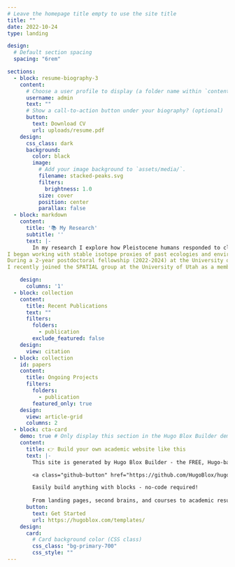 ```yaml
---
# Leave the homepage title empty to use the site title
title: ""
date: 2022-10-24
type: landing

design:
  # Default section spacing
  spacing: "6rem"

sections:
  - block: resume-biography-3
    content:
      # Choose a user profile to display (a folder name within `content/authors/`)
      username: admin
      text: ""
      # Show a call-to-action button under your biography? (optional)
      button:
        text: Download CV
        url: uploads/resume.pdf
    design:
      css_class: dark
      background:
        color: black
        image:
          # Add your image background to `assets/media/`.
          filename: stacked-peaks.svg
          filters:
            brightness: 1.0
          size: cover
          position: center
          parallax: false
  - block: markdown
    content:
      title: '📚 My Research'
      subtitle: ''
      text: |-
        In my research I explore how Pleistocene humans responded to climate change and seek to improve how we generate palaeoclimatic data for the archaeological record using stable isotope and biomarker methods. 
I began working with stable isotope proxies of past ecologies and environments during my BSc (2014) and MA (2016), which I completed at the University of Kiel, Germany. I then moved to the Max-Planck-Institute for Evolutionary Anthropology in Leipzig, Germany, where I used multi-stable isotope analyses of faunal remains to explore the climatic drivers of *Homo sapiens* dispersals and Neanderthal ecology during the Late Pleistocene as part of my PhD (2016-2020) and a 1-year follow-up postdoc. 
During a 2-year postdoctoral fellowship (2022-2024) at the University of La Laguna, Tenerife, Spain, I expanded my work into lipid biomarker analysis and developed multi-proxy approaches to better characterize climate-driven site occupation patterns of Late Pleistocene humans. 
I recently joined the SPATIAL group at the University of Utah as a member of the StalFire project, where I am building a speleothem proxy system model for stable isotope, trace element, and biomarker proxies of palaeoclimate and wildfire history.  

    design:
      columns: '1'
  - block: collection
    content:
      title: Recent Publications
      text: ""
      filters:
        folders:
          - publication
        exclude_featured: false
    design:
      view: citation
  - block: collection
    id: papers
    content:
      title: Ongoing Projects
      filters:
        folders:
          - publication
        featured_only: true
    design:
      view: article-grid
      columns: 2
  - block: cta-card
    demo: true # Only display this section in the Hugo Blox Builder demo site
    content:
      title: 👉 Build your own academic website like this
      text: |-
        This site is generated by Hugo Blox Builder - the FREE, Hugo-based open source website builder trusted by 250,000+ academics like you.

        <a class="github-button" href="https://github.com/HugoBlox/hugo-blox-builder" data-color-scheme="no-preference: light; light: light; dark: dark;" data-icon="octicon-star" data-size="large" data-show-count="true" aria-label="Star HugoBlox/hugo-blox-builder on GitHub">Star</a>

        Easily build anything with blocks - no-code required!
        
        From landing pages, second brains, and courses to academic resumés, conferences, and tech blogs.
      button:
        text: Get Started
        url: https://hugoblox.com/templates/
    design:
      card:
        # Card background color (CSS class)
        css_class: "bg-primary-700"
        css_style: ""
---
```

